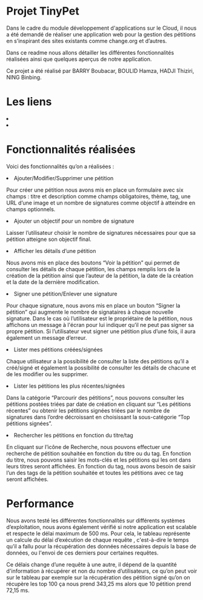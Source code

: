 # Projet TinyPet

Dans le cadre du module développement d'applications sur le Cloud, il nous a été demandé de réaliser une application web pour la gestion des pétitions en s’inspirant des sites existants comme change.org et d’autres.

Dans ce readme nous allons détailler les différentes fonctionnalités réalisées ainsi que quelques aperçus de notre application. 

Ce projet a été réalisé par BARRY Boubacar, BOULID Hamza, HADJI Thiziri, NING Binbing. 

# Les liens
<li></li>
<li></li>

# Fonctionnalités réalisées

Voici des fonctionnalités qu’on a réalisées : 

<li>Ajouter/Modifier/Supprimer une pétition</li>

Pour créer une pétition nous avons mis en place un formulaire avec six champs : titre et description comme champs obligatoires, thème, tag, une URL d’une image et un nombre de signatures comme objectif à atteindre en champs optionnels.

<li>Ajouter un objectif pour un nombre de signature</li>

Laisser l’utilisateur choisir le nombre de signatures nécessaires pour que sa pétition atteigne son objectif final.

<li>Afficher les détails d’une pétition</li>

Nous avons mis en place des boutons “Voir la pétition” qui permet de consulter les détails de chaque pétition, les champs remplis lors de la création de la pétition ainsi que l’auteur de la pétition, la date de la création et la date de la dernière modification.

<li>Signer une pétition/Enlever une signature</li>

Pour chaque signature, nous avons mis en place un bouton “Signer la pétition” qui augmente le nombre de signataires à chaque nouvelle signature. Dans le cas où l’utilisateur est le propriétaire de la pétition, nous affichons un message à l'écran pour lui indiquer qu’il ne peut pas signer sa propre pétition. Si l’utilisateur veut signer une pétition plus d’une fois, il aura également un message d’erreur.

<li>Lister mes pétitions créées/signées</li>

Chaque utilisateur a la possibilité de consulter la liste des pétitions qu’il a créé/signé et également la possibilité de consulter les détails de chacune et de les modifier ou les supprimer.

<li>Lister les pétitions les plus récentes/signées</li>

Dans la catégorie “Parcourir des pétitions”, nous pouvons consulter les pétitions postées triées par date de création en cliquant sur “Les pétitions récentes” ou obtenir les pétitions signées triées par le nombre de signatures dans l’ordre décroissant en choisissant la sous-catégorie “Top pétitions signées”. 

<li>Rechercher les pétitions en fonction du titre/tag</li>

En cliquant sur l’icône de Recherche, nous pouvons effectuer une recherche de pétition souhaitée en fonction du titre ou du tag. 
En fonction du titre, nous pouvons saisir les mots-clés et les pétitions qui les ont dans leurs titres seront affichées. 
En fonction du tag, nous avons besoin de saisir l’un des tags de la pétition souhaitée et toutes les pétitions avec ce tag seront affichées. 


# Performance

Nous avons testé les différentes fonctionnalités sur différents systèmes d’exploitation, nous avons également vérifié si notre application est scalable et respecte le délai maximum de 500 ms. Pour cela, le tableau représente un calcule du délai d’exécution de chaque requête , c'est-à-dire le temps qu’il a fallu pour la récupération des données nécessaires depuis la base de données, ou l'envoi de ces derniers pour certaines requêtes.

Ce délais change d’une requête à une autre, il dépend de la quantité d'information à récupérer et non du nombre d’utilisateurs, ce qu’on peut voir sur le tableau par exemple sur la récupération des pétition signé qu’on on récupère les top 100 ça nous prend 343,25 ms alors que 10 pétition prend 72,15 ms.


